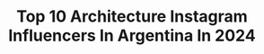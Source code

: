 ---
title: Top 10 Architecture Instagram Influencers In Argentina In 2024
description: >-
  Find top architecture Instagram influencers in Argentina in 2024. Most popular hashtags: #architecture #buenosaires #arquitectura #ig.
platform: Instagram
hits: 65
text_top: See the top-rated Instagram influencers on inBeat.
text_bottom: Our database holds 65 Instagram influencers like this in Argentina for you to pitch.
profiles:
  - username: "alejandronicolascornejo"
    fullname: >-
      THE COOL HUNTER 📸
    bio: >-
      Landscape & Architecture Photographer #BuenosAires │ #Argentina 🇦🇷 @instamatic.group member │ co-Adm: @ig.argentina Mis otras galerías y más👇🏼
    location: "Argentina"
    followers: 8853
    engagement: 596
    commentsToLikes: 0.077726
    id: ck0vw9uftsqz00i19mztj1pyv
    verified: false
    hashtags: "#be, #arq, #buenosairesoftheday, #great"
  - username: "mikael_azvdo"
    fullname: >-
      Mikael Azevedo
    bio: >-
      ☞ Historian and photographer. 📸 Architecture | Art | Urban | Landscape 🇧🇷 Based in São Paulo ✉ mikaelfreitas81@gmail.com .
    location: "Argentina"
    followers: 99135
    engagement: 154
    commentsToLikes: 0.063515
    id: ck5qbrsgcn3ij0i11sw4sc494
    verified: false
    hashtags: "#catedralmetropolitanadebuenosaires, #buenosairescity, #viajandopelomundo, #revistaviajar"
  - username: "philmusical"
    fullname: >-
      òscar dalmau
    bio: >-
      barcelona, catalunya · jazz/lounge/exotica/spaceagepop · graphic/interior/industrial design · architecture · midcentury modern · fashion · radio · tv
    location: "Argentina"
    followers: 68660
    engagement: 256
    commentsToLikes: 0.014161
    id: ck8t0t3oxt7e30j781j7q44fe
    verified: false
    hashtags: "#barcelona, #arquitectura, #dissenygrafic, #dissenyindustrial"
  - username: "lagg.art"
    fullname: >-
      🏯🐊🏙️
    bio: >-
      Ilustraciones de arquitectura ✍🏾 📍Buenos Aires - Argentina 🇦🇷🌐 🚀Envios a todo el país. 📩 Por trabajos / DM for works #architecture #illustration
    location: "Argentina"
    followers: 11515
    engagement: 951
    commentsToLikes: 0.055442
    id: ck14h1vlk84os0i19bye55hlb
    verified: false
    hashtags: "#architecture, #argentina, #ilustracion, #archiboom"
  - username: "colomboserboli"
    fullname: >-
      Colombo & Serboli Architecture
    bio: >-
      Architectural firm 📍Barcelona Matteo Colombo and Andrea Serboli Architecture, Interior Design, Property Hunting. info@colomboserboli.com
    location: "Argentina"
    followers: 11406
    engagement: 373
    commentsToLikes: 0.016115
    id: ck5zk10gtimip0i14awulz5be
    verified: false
    hashtags: "#officeinteriors, #offices, #barcelona, #designinspiration"
  - username: "lorenapedace"
    fullname: >-
      Lorena Pedace ▫️Lifestyle&Deco
    bio: >-
      🏡Decorando mi casa ambiente por ambiente 🥄Recetas simples y fáciles ☀️Rutinas y día a día ❤️Familia 📍Buenos Aires
    location: "Argentina"
    followers: 140535
    engagement: 35
    commentsToLikes: 0.015029
    id: ck6tv897kkqj90j71nbypnwef
    verified: false
    hashtags: "#interiordesign, #architecture, #homemade, #myhome"
  - username: "buenosairestourist"
    fullname: >-
      BUENOS  AIRES  TOURIST
    bio: >-
      Te invitamos a vivir lo mejor de Buenos Aires 👉🏻 Gastronomía 👉🏻 Agenda cultural 👉🏻 Turismo
    location: "Argentina"
    followers: 117610
    engagement: 116
    commentsToLikes: 0.011672
    id: ck6u2kioasc4h0j71xwq3e6yp
    verified: false
    hashtags: "#tango, #ig, #bigcity, #wanderlast"
  - username: "unpapaconbarba"
    fullname: >-
      Ale Castagnolo
    bio: >-
      Beard wearing two time dad. Coffee person | Argentina ✉️ unpapaconbarba@gmail.com Tomo cafe en @muybueno.co
    location: "Argentina"
    followers: 55461
    engagement: 1
    commentsToLikes: 0.001667
    id: ck14lhqbkuqex0i19negd6hy5
    verified: false
    hashtags: "#cocktail, #interiordesign, #snow, #coffeeset"
  - username: "farrearq"
    fullname: >-
      Antonio Farré Arquitecto
    bio: >-
      Despacho fundado en la Ciudad de México.
    location: "Argentina"
    followers: 48611
    engagement: 97
    commentsToLikes: 0.004058
    id: ck5ho1dk0or9c0i11d895rkrh
    verified: false
    hashtags: "#design, #instainteriors, #arquitecturacontemporanea, #confort"
  - username: "pablofe70"
    fullname: >-
      Pablo Fernández
    bio: >-
      Sibarita. Obsesivo. Aficionado a la fotografía con celular y a la arquitectura de BA. Samsung Galaxy S21 Ultra (y contando) 🤳😷
    location: "Argentina"
    followers: 13519
    engagement: 883
    commentsToLikes: 0.099090
    id: ck9wecd9njnyk0j78pvn8qbdx
    verified: false
    hashtags: "#igersbuenosaires, #buenosaires, #bsasfotos, #likebuenosaires"
---